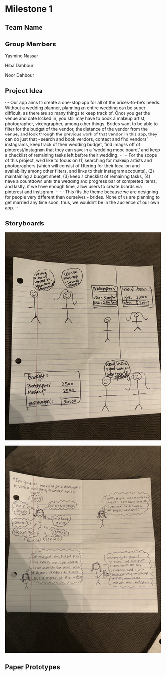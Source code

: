 # Milestone 1

## Team Name


## Group Members
Yasmine Nassar

Hiba Dahbour

Noor Dahbour

## Project Idea
⋅⋅⋅ Our app aims to create a one-stop app for all of the brides-to-be’s needs. Without a wedding planner, planning an entire wedding can be super difficult, as there are so many things to keep track of. Once you get the venue and date locked in, you still may have to book a makeup artist, photographer, videographer, among other things. Brides want to be able to filter for the budget of the vendor, the distance of the vendor from the venue, and look through the previous work of that vendor. In this app, they can do just that - search and book vendors, contact and find vendors’ instagrams, keep track of their wedding budget, find images off of pinterest/instagram that they can save in a ‘wedding mood board,’ and keep a checklist of remaining tasks left before their wedding.  ⋅⋅
⋅⋅⋅ For the scope of this project, we’d like to focus on (1) searching for makeup artists and photographers (which will consist of filtering for their location and availability among other filters, and links to their instagram accounts), (2) maintaining a budget sheet, (3) keep a checklist of remaining tasks, (4) have a countdown until the wedding and progress bar of completed items, and lastly, if we have enough time, allow users to create boards via pinterest and instagram. ⋅⋅
⋅⋅⋅ This fits the theme because we are designing for people very different than ourselves - brides. None of us are planning to get married any time soon, thus, we wouldn’t be in the audience of our own app. ⋅⋅
 

## Storyboards

![Storyboard #1](story1.jpeg)

![Storyboard #2](story2.jpeg)

## Paper Prototypes

